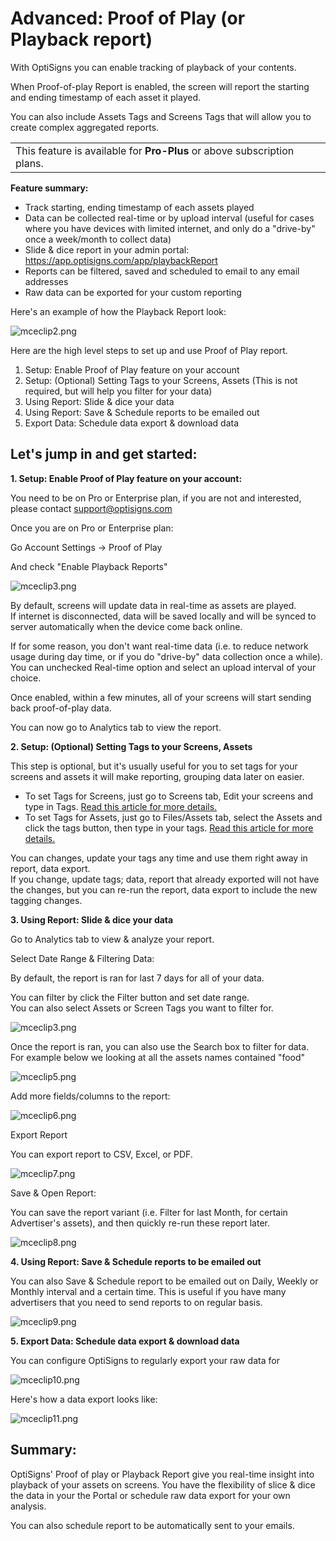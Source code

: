 # Advanced: Proof of Play (or Playback report)

With OptiSigns you can enable tracking of playback of your contents.

When Proof-of-play Report is enabled, the screen will report the starting and ending timestamp of each asset it played.

You can also include Assets Tags and Screens Tags that will allow you to create complex aggregated reports.

|  |
| --- |
| This feature is available for **Pro-Plus** or above subscription plans. |

**Feature summary:**

* Track starting, ending timestamp of each assets played
* Data can be collected real-time or by upload interval (useful for cases where you have devices with limited internet, and only do a "drive-by" once a week/month to collect data)
* Slide & dice report in your admin portal: <https://app.optisigns.com/app/playbackReport>
* Reports can be filtered, saved and scheduled to email to any email addresses
* Raw data can be exported for your custom reporting

Here's an example of how the Playback Report look:

![mceclip2.png](https://support.optisigns.com/hc/article_attachments/360097337234)

Here are the high level steps to set up and use Proof of Play report.

1. Setup: Enable Proof of Play feature on your account
2. Setup: (Optional) Setting Tags to your Screens, Assets (This is not required, but will help you filter for your data)
3. Using Report: Slide & dice your data
4. Using Report: Save & Schedule reports to be emailed out
5. Export Data: Schedule data export & download data

## **Let's jump in and get started:**

**1. Setup: Enable Proof of Play feature on your account:**

You need to be on Pro or Enterprise plan, if you are not and interested, please contact [support@optisigns.com](mailto:support@optisigns.com)

Once you are on Pro or Enterprise plan:

Go Account Settings -> Proof of Play

And check "Enable Playback Reports"

![mceclip3.png](https://support.optisigns.com/hc/article_attachments/360099191493)

By default, screens will update data in real-time as assets are played.  
If internet is disconnected, data will be saved locally and will be synced to server automatically when the device come back online.

If for some reason, you don't want real-time data (i.e. to reduce network usage during day time, or if you do "drive-by" data collection once a while). You can unchecked Real-time option and select an upload interval of your choice.

Once enabled, within a few minutes, all of your screens will start sending back proof-of-play data.

You can now go to Analytics tab to view the report.

**2. Setup: (Optional) Setting Tags to your Screens, Assets**

This step is optional, but it's usually useful for you to set tags for your screens and assets it will make reporting, grouping data later on easier.

* To set Tags for Screens, just go to Screens tab, Edit your screens and type in Tags. [Read this article for more details.](https://support.optisigns.com/hc/en-us/articles/360051746974)
* To set Tags for Assets, just go to Files/Assets tab, select the Assets and click the tags button, then type in your tags. [Read this article for more details.](https://support.optisigns.com/hc/en-us/articles/360056397634)

You can changes, update your tags any time and use them right away in report, data export.  
If you change, update tags; data, report that already exported will not have the changes, but you can re-run the report, data export to include the new tagging changes.

**3. Using Report: Slide & dice your data**

Go to Analytics tab to view & analyze your report.

Select Date Range & Filtering Data:

By default, the report is ran for last 7 days for all of your data.

You can filter by click the Filter button and set date range.  
You can also select Assets or Screen Tags you want to filter for.

![mceclip3.png](https://support.optisigns.com/hc/article_attachments/360097338574)

Once the report is ran, you can also use the Search box to filter for data.  
For example below we looking at all the assets names contained "food"

![mceclip5.png](https://support.optisigns.com/hc/article_attachments/360097340034)

Add more fields/columns to the report:

![mceclip6.png](https://support.optisigns.com/hc/article_attachments/360099645633)

Export Report

You can export report to CSV, Excel, or PDF.

![mceclip7.png](https://support.optisigns.com/hc/article_attachments/360099645673)

Save & Open Report:

You can save the report variant (i.e. Filter for last Month, for certain Advertiser's assets), and then quickly re-run these report later.

![mceclip8.png](https://support.optisigns.com/hc/article_attachments/360097340474)

**4. Using Report: Save & Schedule reports to be emailed out**

You can also Save & Schedule report to be emailed out on Daily, Weekly or Monthly interval and a certain time. This is useful if you have many advertisers that you need to send reports to on regular basis.

![mceclip9.png](https://support.optisigns.com/hc/article_attachments/360097340614)

**5. Export Data: Schedule data export & download data**

You can configure OptiSigns to regularly export your raw data for

![mceclip10.png](https://support.optisigns.com/hc/article_attachments/360099208133)

Here's how a data export looks like:

![mceclip11.png](https://support.optisigns.com/hc/article_attachments/360096894574)

## **Summary:**

OptiSigns' Proof of play or Playback Report give you real-time insight into playback of your assets on screens. You have the flexibility of slice & dice the data in your the Portal or schedule raw data export for your own analysis.

You can also schedule report to be automatically sent to your emails.